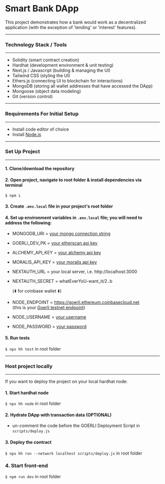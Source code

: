 # Smart Bank DApp

This project demonstrates how a bank would work as a decentralized application (with the exception of 'lending' or 'interest' features).

---

### Technology Stack / Tools

---

- Solidity (smart contract creation)
- Hardhat (development environment & unit testing)
- Next.js / Javascript (building & managing the UI)
- Tailwind CSS (styling the UI)
- Ethers.js (connecting UI to blockchain for interactions)
- MongoDB (storing all wallet addresses that have accessed the DApp)
- Mongoose (object data modeling)
- Git (version control)

---

### Requirements For Initial Setup

---

- Install code editor of choice
- Install [Node.js](https://nodejs.org/en/)

---

### Set Up Project

---

#### 1. Clone/download the repository

#### 2. Open project, navigate to root folder & install dependencies via terminal

`$ npm i`

#### 3. Create `.env.local` file in your project's root folder

#### 4. Set up environment variables in `.env.local` file; you will need to address the following:

- MONGODB_URI = [your mongo connection string](https://www.mongodb.com/)
- GOERLI_DEV_PK = [your etherscan api key](https://etherscan.io/)
- ALCHEMY_API_KEY = [your alchemy api key](https://www.alchemy.com/)
- MORALIS_API_KEY = [your moralis api key](https://moralis.io/)
- NEXTAUTH_URL = your local server, i.e. http://localhost:3000
- NEXTAUTH_SECRET = whatEverYoU-want_it/2..b<br>

  (⬇️ for coinbase wallet ⬇️)

- NODE_ENDPOINT = https://goerli.ethereum.coinbasecloud.net <br>(this is your [Goerli testnet endpoint](https://docs.cloud.coinbase.com/node/docs/node-features))
- NODE_USERNAME = [your username](https://docs.cloud.coinbase.com/node/docs/ethersjs)
- NODE_PASSWORD = [your password](https://docs.cloud.coinbase.com/node/docs/ethersjs)

#### 5. Run tests

`$ npx hh test` in root folder

---

### Host project locally

---

If you want to deploy the project on your local hardhat node:

#### 1. Start hardhat node

`$ npx hh node` in root folder

#### 2. Hydrate DApp with transaction data (OPTIONAL)

- un-comment the code before the GOERLI Deployment Script in `scripts/deploy.js`

#### 3. Deploy the contract

`$ npx hh run --network localhost scripts/deploy.js` in root folder

### 4. Start front-end

`$ npm run dev` in root folder
